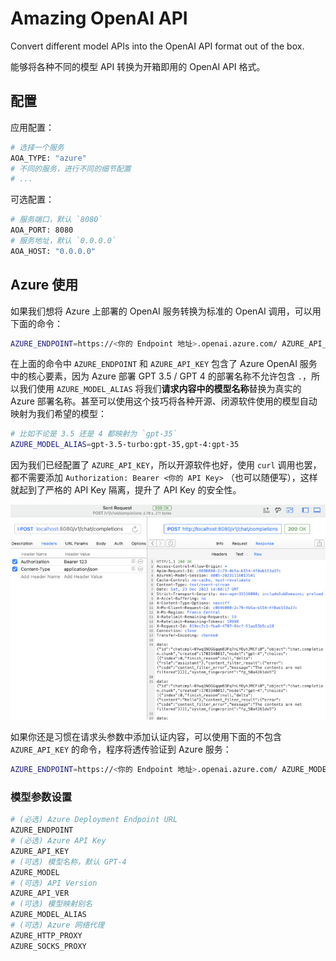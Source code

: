 # Amazing OpenAI API

Convert different model APIs into the OpenAI API format out of the box.

能够将各种不同的模型 API 转换为开箱即用的 OpenAI API 格式。

## 配置

应用配置：

```bash
# 选择一个服务
AOA_TYPE: "azure"
# 不同的服务，进行不同的细节配置
# ...
```

可选配置：

```bash
# 服务端口，默认 `8080`
AOA_PORT: 8080
# 服务地址，默认 `0.0.0.0`
AOA_HOST: "0.0.0.0"
```

## Azure 使用

如果我们想将 Azure 上部署的 OpenAI 服务转换为标准的 OpenAI 调用，可以用下面的命令：

```bash
AZURE_ENDPOINT=https://<你的 Endpoint 地址>.openai.azure.com/ AZURE_API_KEY=<你的 API KEY> AZURE_MODEL_ALIAS=gpt-3.5-turbo:gpt-35 ./amazing-openai-api 
```

在上面的命令中 `AZURE_ENDPOINT` 和 `AZURE_API_KEY` 包含了 Azure OpenAI 服务中的核心要素，因为 Azure 部署 GPT 3.5 / GPT 4 的部署名称不允许包含 `.`，所以我们使用 `AZURE_MODEL_ALIAS` 将我们**请求内容中的模型名称**替换为真实的 Azure 部署名称。甚至可以使用这个技巧将各种开源、闭源软件使用的模型自动映射为我们希望的模型：

```bash
# 比如不论是 3.5 还是 4 都映射为 `gpt-35`
AZURE_MODEL_ALIAS=gpt-3.5-turbo:gpt-35,gpt-4:gpt-35
```

因为我们已经配置了 `AZURE_API_KEY`，所以开源软件也好，使用 `curl` 调用也罢，都不需要添加 `Authorization: Bearer <你的 API Key>` （也可以随便写），这样就起到了严格的 API Key 隔离，提升了 API Key 的安全性。

![](.github/assets/invoke-easy.jpg)

如果你还是习惯在请求头参数中添加认证内容，可以使用下面的不包含 `AZURE_API_KEY` 的命令，程序将透传验证到 Azure 服务：

```bash
AZURE_ENDPOINT=https://<你的 Endpoint 地址>.openai.azure.com/ AZURE_MODEL_ALIAS=gpt-3.5-turbo:gpt-35 ./amazing-openai-api 
```

### 模型参数设置

```bash
# (必选) Azure Deployment Endpoint URL
AZURE_ENDPOINT
# (必选) Azure API Key
AZURE_API_KEY
# (可选) 模型名称，默认 GPT-4
AZURE_MODEL
# (可选) API Version
AZURE_API_VER
# (可选) 模型映射别名
AZURE_MODEL_ALIAS
# (可选) Azure 网络代理
AZURE_HTTP_PROXY
AZURE_SOCKS_PROXY
```
